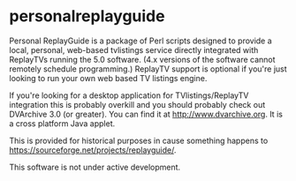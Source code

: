 # personalreplayguide
Personal ReplayGuide is a package of Perl scripts designed to provide a local, personal, web-based tvlistings service directly integrated with ReplayTVs running the 5.0 software.   (4.x versions of the software cannot remotely schedule programming.)    ReplayTV support is optional if you're just looking to run your own web based TV listings engine.

If you're looking for a desktop application for TVlistings/ReplayTV integration this is probably overkill and you should probably check out DVArchive 3.0 (or greater).   You can find it at http://www.dvarchive.org.    It is a cross platform Java applet.

This is provided for historical purposes in cause something happens to https://sourceforge.net/projects/replayguide/.

This software is not under active development.
